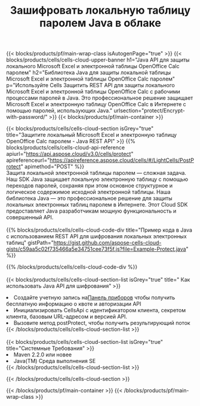 ﻿---
title:  Зашифровать локальную таблицу паролем Java в облаке
description: Облачные API и SDK для защиты Microsoft Excel и OpenOffice Calc с Java. Шифруйте локальные электронные таблицы с помощью пароля с помощью Cells Cloud API SDK for Java.
url: /ru/java/protect/encrypt-with-password/
---
{{< blocks/products/pf/main-wrap-class isAutogenPage="true" >}}
{{< blocks/products/cells/cells-cloud-upper-banner h1="Java API для защиты локального Microsoft Excel и электронной таблицы OpenOffice Calc паролем" h2="Библиотека Java для защиты локальной таблицы Microsoft Excel и электронной таблицы OpenOffice Calc паролем" p="Используйте Cells Защитить REST API для защиты локального Microsoft Excel и электронной таблицы OpenOffice Calc с рабочими процессами паролей в Java. Это профессиональное решение защищает Microsoft Excel и электронную таблицу OpenOffice Calc в Интернете с помощью паролей, использующих Java." urlsection="protect/Encrypt-with-password/" >}}
{{< blocks/products/pf/main-container >}}

{{< blocks/products/cells/cells-cloud-section isGrey="true" title="Защитите локальный Microsoft Excel и электронную таблицу OpenOffice Calc паролем - Java REST API" >}}
{{% blocks/products/cells/cells-cloud-api-reference apiurl="https://api.aspose.cloud/v3.0/cells/protect" apireferenceurl="https://apireference.aspose.cloud/cells/#/LightCells/PostProtect" apimethod="POST" %}}
<br/>
Защита локальной электронной таблицы паролем — сложная задача. Наш SDK Java защищает локальную электронную таблицу с помощью переходов паролей, сохраняя при этом основное структурное и логическое содержимое исходной электронной таблицы. Наша библиотека Java — это профессиональное решение для защиты локальных электронных таблиц паролем в Интернете. Этот Cloud SDK предоставляет Java разработчикам мощную функциональность и совершенный API.
<br/>
<br/>
{{% blocks/products/cells/cells-cloud-code-div title="Пример кода в Java с использованием REST API для шифрования локальных электронных таблиц" gistPath="https://gist.github.com/aspose-cells-cloud-gists/c59aa5c02f735466a5e34751cee73f5f.js?file=Example-Protect.java" %}}
  
{{% /blocks/products/cells/cells-cloud-code-div %}}
<br/>
<br/>
{{< blocks/products/cells/cells-cloud-section-list isGrey="true" title=" Как использовать Java API для шифрования" >}}
<li> Создайте учетную запись на<a href="https://dashboard.aspose.cloud/">Панель приборов</a> чтобы получить бесплатную информацию о квоте и авторизации API</li>
<li>Инициализировать CellsApi с идентификатором клиента, секретом клиента, базовым URL-адресом и версией API.</li>
<li>Вызовите метод postProtect, чтобы получить результирующий поток</li>
{{< /blocks/products/cells/cells-cloud-section-list >}}
<br/>
<br/>
{{< blocks/products/cells/cells-cloud-section-list isGrey="true" title="Системные Требования" >}}
<li>Maven 2.2.0 или новее</li>
<li>Java(TM) Среда выполнения SE</li>
{{< /blocks/products/cells/cells-cloud-section-list >}}

{{< /blocks/products/cells/cells-cloud-section >}}

{{< /blocks/products/pf/main-container >}}
{{< /blocks/products/pf/main-wrap-class >}}
